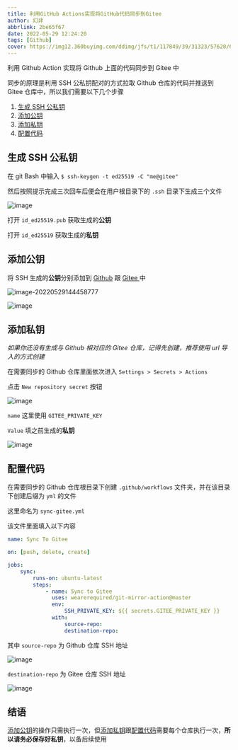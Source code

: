 ```yaml
---
title: 利用GitHub Actions实现将GitHub代码同步到Gitee
author: 幻非
abbrlink: 2be65f67
date: 2022-05-29 12:24:20
tags: [Github]
cover: https://img12.360buyimg.com/ddimg/jfs/t1/117849/39/31323/57620/63c130baF7ca348dc/55d957d1c1392617.webp
---
```


利用 Github Action 实现将 Github 上面的代码同步到 Gitee 中

同步的原理是利用 SSH 公私钥配对的方式拉取 Github 仓库的代码并推送到 Gitee 仓库中，所以我们需要以下几个步骤

1. [生成 SSH 公私钥](#生成-ssh-公私钥)
2. [添加公钥](#添加公钥)
3. [添加私钥](#添加私钥)
4. [配置代码](#配置代码)

## 生成 SSH 公私钥

在 git Bash 中输入 `$ ssh-keygen -t ed25519 -C "me@gitee"`

然后按照提示完成三次回车后便会在用户根目录下的 `.ssh` 目录下生成三个文件

![image](https://img14.360buyimg.com/ddimg/jfs/t1/43826/5/21493/6274/637c4d67E33721cab/79428d387f3e470f.png)

打开 `id_ed25519.pub` 获取生成的**公钥**

打开 `id_ed25519` 获取生成的**私钥**

## 添加公钥

将 SSH 生成的**公钥**分别添加到 [Github](https://github.com/settings/ssh/new) 跟 [Gitee ](https://gitee.com/profile/sshkeys) 中

![image-20220529144458777](https://img11.360buyimg.com/ddimg/jfs/t1/114196/39/31107/7478/637c4d84Ecfd6e235/023a2cdfd1a88b4e.png)

![image](https://img13.360buyimg.com/ddimg/jfs/t1/93046/11/33435/8182/637c4d95E976699fd/c187fecf8981491e.png)

## 添加私钥

_如果你还没有生成与 Github 相对应的 Gitee 仓库，记得先创建，推荐使用 url 导入的方式创建_

在需要同步的 Github 仓库里面依次进入 `Settings > Secrets > Actions`

点击 `New repository secret` 按钮

![image](https://img11.360buyimg.com/ddimg/jfs/t1/193661/34/28519/41347/637c4da3E5c0c77ed/993a8dc2e0fa39f3.png)

`name` 这里使用 `GITEE_PRIVATE_KEY`

`Value` 填之前生成的**私钥**

![image](https://img12.360buyimg.com/ddimg/jfs/t1/197658/5/29865/13536/637c4db0Ec575e440/d230f5743d5981ad.png)

## 配置代码

在需要同步的 Github 仓库根目录下创建 `.github/workflows` 文件夹，并在该目录下创建后缀为 `yml` 的文件

这里命名为 `sync-gitee.yml`

该文件里面填入以下内容

```yaml
name: Sync To Gitee

on: [push, delete, create]

jobs:
    sync:
        runs-on: ubuntu-latest
        steps:
            - name: Sync to Gitee
              uses: wearerequired/git-mirror-action@master
              env:
                  SSH_PRIVATE_KEY: ${{ secrets.GITEE_PRIVATE_KEY }}
              with:
                  source-repo:
                  destination-repo:
```

其中 `source-repo` 为 Github 仓库 SSH 地址

![image](https://img13.360buyimg.com/ddimg/jfs/t1/129691/21/28089/17717/637c4dbcE88ac195c/74d79474c994392a.png)

`destination-repo` 为 Gitee 仓库 SSH 地址

![image](https://img12.360buyimg.com/ddimg/jfs/t1/17721/2/20280/13146/637c4dc5E3cadb03c/7de9de23440e95f6.png)

## 结语

[添加公钥](#添加公钥)的操作只需执行一次，但[添加私钥](#添加私钥)跟[配置代码](#配置代码)需要每个仓库执行一次，**所以请务必保存好私钥**，以备后续使用
